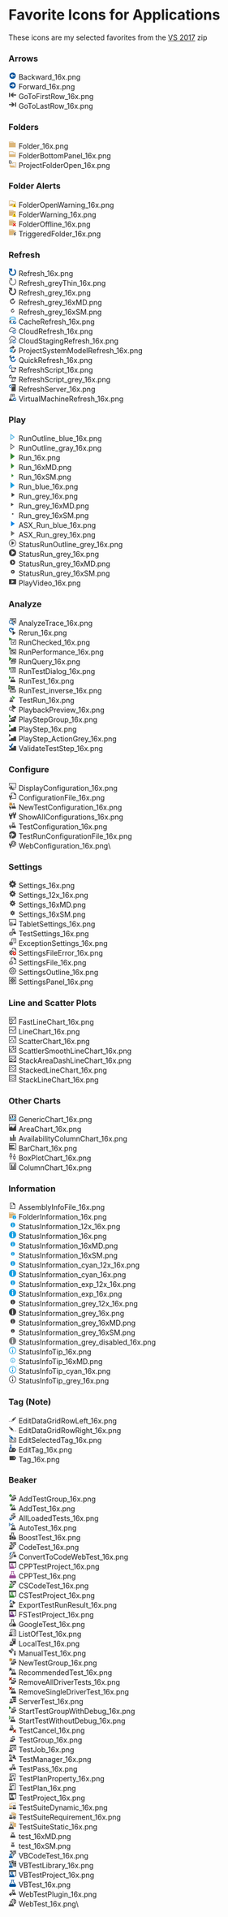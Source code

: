 # Favorite Icons for Applications
These icons are my selected favorites from the [VS 2017](/Csharp/icons.md) zip

### Arrows
![](Backward_16x.png) Backward_16x.png\
![](Forward_16x.png) Forward_16x.png\
![](GoToFirstRow_16x.png) GoToFirstRow_16x.png\
![](GoToLastRow_16x.png) GoToLastRow_16x.png

### Folders
![](Folder_16x.png) Folder_16x.png\
![](FolderBottomPanel_16x.png) FolderBottomPanel_16x.png\
![](ProjectFolderOpen_16x.png) ProjectFolderOpen_16x.png

### Folder Alerts
![](FolderOpenWarning_16x.png) FolderOpenWarning_16x.png\
![](FolderWarning_16x.png) FolderWarning_16x.png\
![](FolderOffline_16x.png) FolderOffline_16x.png\
![](TriggeredFolder_16x.png) TriggeredFolder_16x.png

### Refresh
![](Refresh_16x.png) Refresh_16x.png\
![](Refresh_greyThin_16x.png) Refresh_greyThin_16x.png\
![](Refresh_grey_16x.png) Refresh_grey_16x.png\
![](Refresh_grey_16xMD.png) Refresh_grey_16xMD.png\
![](Refresh_grey_16xSM.png) Refresh_grey_16xSM.png\
![](CacheRefresh_16x.png) CacheRefresh_16x.png\
![](CloudRefresh_16x.png) CloudRefresh_16x.png\
![](CloudStagingRefresh_16x.png) CloudStagingRefresh_16x.png\
![](ProjectSystemModelRefresh_16x.png) ProjectSystemModelRefresh_16x.png\
![](QuickRefresh_16x.png) QuickRefresh_16x.png\
![](RefreshScript_16x.png) RefreshScript_16x.png\
![](RefreshScript_grey_16x.png) RefreshScript_grey_16x.png\
![](RefreshServer_16x.png) RefreshServer_16x.png\
![](VirtualMachineRefresh_16x.png) VirtualMachineRefresh_16x.png

### Play
![](RunOutline_blue_16x.png) RunOutline_blue_16x.png\
![](RunOutline_gray_16x.png) RunOutline_gray_16x.png\
![](Run_16x.png) Run_16x.png\
![](Run_16xMD.png) Run_16xMD.png\
![](Run_16xSM.png) Run_16xSM.png\
![](Run_blue_16x.png) Run_blue_16x.png\
![](Run_grey_16x.png) Run_grey_16x.png\
![](Run_grey_16xMD.png) Run_grey_16xMD.png\
![](Run_grey_16xSM.png) Run_grey_16xSM.png\
![](ASX_Run_blue_16x.png) ASX_Run_blue_16x.png\
![](ASX_Run_grey_16x.png) ASX_Run_grey_16x.png\
![](StatusRunOutline_grey_16x.png) StatusRunOutline_grey_16x.png\
![](StatusRun_grey_16x.png) StatusRun_grey_16x.png\
![](StatusRun_grey_16xMD.png) StatusRun_grey_16xMD.png\
![](StatusRun_grey_16xSM.png) StatusRun_grey_16xSM.png\
![](PlayVideo_16x.png) PlayVideo_16x.png

### Analyze
![](AnalyzeTrace_16x.png) AnalyzeTrace_16x.png\
![](Rerun_16x.png) Rerun_16x.png\
![](RunChecked_16x.png) RunChecked_16x.png\
![](RunPerformance_16x.png) RunPerformance_16x.png\
![](RunQuery_16x.png) RunQuery_16x.png\
![](RunTestDialog_16x.png) RunTestDialog_16x.png\
![](RunTest_16x.png) RunTest_16x.png\
![](RunTest_inverse_16x.png) RunTest_inverse_16x.png\
![](TestRun_16x.png) TestRun_16x.png\
![](PlaybackPreview_16x.png) PlaybackPreview_16x.png\
![](PlayStepGroup_16x.png) PlayStepGroup_16x.png\
![](PlayStep_16x.png) PlayStep_16x.png\
![](PlayStep_ActionGrey_16x.png) PlayStep_ActionGrey_16x.png\
![](ValidateTestStep_16x.png) ValidateTestStep_16x.png

### Configure
![](DisplayConfiguration_16x.png) DisplayConfiguration_16x.png\
![](ConfigurationFile_16x.png) ConfigurationFile_16x.png\
![](NewTestConfiguration_16x.png) NewTestConfiguration_16x.png\
![](ShowAllConfigurations_16x.png) ShowAllConfigurations_16x.png\
![](TestConfiguration_16x.png) TestConfiguration_16x.png\
![](TestRunConfigurationFile_16x.png) TestRunConfigurationFile_16x.png\
![](WebConfiguration_16x.png) WebConfiguration_16x.png\

### Settings
![](Settings_16x.png) Settings_16x.png\
![](Settings_12x_16x.png) Settings_12x_16x.png\
![](Settings_16xMD.png) Settings_16xMD.png\
![](Settings_16xSM.png) Settings_16xSM.png\
![](TabletSettings_16x.png) TabletSettings_16x.png\
![](TestSettings_16x.png) TestSettings_16x.png\
![](ExceptionSettings_16x.png) ExceptionSettings_16x.png\
![](SettingsFileError_16x.png) SettingsFileError_16x.png\
![](SettingsFile_16x.png) SettingsFile_16x.png\
![](SettingsOutline_16x.png) SettingsOutline_16x.png\
![](SettingsPanel_16x.png) SettingsPanel_16x.png

### Line and Scatter Plots
![](FastLineChart_16x.png) FastLineChart_16x.png\
![](LineChart_16x.png) LineChart_16x.png\
![](ScatterChart_16x.png) ScatterChart_16x.png\
![](ScattlerSmoothLineChart_16x.png) ScattlerSmoothLineChart_16x.png\
![](StackAreaDashLineChart_16x.png) StackAreaDashLineChart_16x.png\
![](StackedLineChart_16x.png) StackedLineChart_16x.png\
![](StackLineChart_16x.png) StackLineChart_16x.png

### Other Charts
![](GenericChart_16x.png) GenericChart_16x.png\
![](AreaChart_16x.png) AreaChart_16x.png\
![](AvailabilityColumnChart_16x.png) AvailabilityColumnChart_16x.png\
![](BarChart_16x.png) BarChart_16x.png\
![](BoxPlotChart_16x.png) BoxPlotChart_16x.png\
![](ColumnChart_16x.png) ColumnChart_16x.png

### Information
![](AssemblyInfoFile_16x.png) AssemblyInfoFile_16x.png\
![](FolderInformation_16x.png) FolderInformation_16x.png\
![](StatusInformation_12x_16x.png) StatusInformation_12x_16x.png\
![](StatusInformation_16x.png) StatusInformation_16x.png\
![](StatusInformation_16xMD.png) StatusInformation_16xMD.png\
![](StatusInformation_16xSM.png) StatusInformation_16xSM.png\
![](StatusInformation_cyan_12x_16x.png) StatusInformation_cyan_12x_16x.png\
![](StatusInformation_cyan_16x.png) StatusInformation_cyan_16x.png\
![](StatusInformation_exp_12x_16x.png) StatusInformation_exp_12x_16x.png\
![](StatusInformation_exp_16x.png) StatusInformation_exp_16x.png\
![](StatusInformation_grey_12x_16x.png) StatusInformation_grey_12x_16x.png\
![](StatusInformation_grey_16x.png) StatusInformation_grey_16x.png\
![](StatusInformation_grey_16xMD.png) StatusInformation_grey_16xMD.png\
![](StatusInformation_grey_16xSM.png) StatusInformation_grey_16xSM.png\
![](StatusInformation_grey_disabled_16x.png) StatusInformation_grey_disabled_16x.png\
![](StatusInfoTip_16x.png) StatusInfoTip_16x.png\
![](StatusInfoTip_16xMD.png) StatusInfoTip_16xMD.png\
![](StatusInfoTip_cyan_16x.png) StatusInfoTip_cyan_16x.png\
![](StatusInfoTip_grey_16x.png) StatusInfoTip_grey_16x.png

### Tag (Note)
![](EditDataGridRowLeft_16x.png) EditDataGridRowLeft_16x.png\
![](EditDataGridRowRight_16x.png) EditDataGridRowRight_16x.png\
![](EditSelectedTag_16x.png) EditSelectedTag_16x.png\
![](EditTag_16x.png) EditTag_16x.png\
![](Tag_16x.png) Tag_16x.png

### Beaker
![](AddTestGroup_16x.png) AddTestGroup_16x.png\
![](AddTest_16x.png) AddTest_16x.png\
![](AllLoadedTests_16x.png) AllLoadedTests_16x.png\
![](AutoTest_16x.png) AutoTest_16x.png\
![](BoostTest_16x.png) BoostTest_16x.png\
![](CodeTest_16x.png) CodeTest_16x.png\
![](ConvertToCodeWebTest_16x.png) ConvertToCodeWebTest_16x.png\
![](CPPTestProject_16x.png) CPPTestProject_16x.png\
![](CPPTest_16x.png) CPPTest_16x.png\
![](CSCodeTest_16x.png) CSCodeTest_16x.png\
![](CSTestProject_16x.png) CSTestProject_16x.png\
![](ExportTestRunResult_16x.png) ExportTestRunResult_16x.png\
![](FSTestProject_16x.png) FSTestProject_16x.png\
![](GoogleTest_16x.png) GoogleTest_16x.png\
![](ListOfTest_16x.png) ListOfTest_16x.png\
![](LocalTest_16x.png) LocalTest_16x.png\
![](ManualTest_16x.png) ManualTest_16x.png\
![](NewTestGroup_16x.png) NewTestGroup_16x.png\
![](RecommendedTest_16x.png) RecommendedTest_16x.png\
![](RemoveAllDriverTests_16x.png) RemoveAllDriverTests_16x.png\
![](RemoveSingleDriverTest_16x.png) RemoveSingleDriverTest_16x.png\
![](ServerTest_16x.png) ServerTest_16x.png\
![](StartTestGroupWithDebug_16x.png) StartTestGroupWithDebug_16x.png\
![](StartTestWithoutDebug_16x.png) StartTestWithoutDebug_16x.png\
![](TestCancel_16x.png) TestCancel_16x.png\
![](TestGroup_16x.png) TestGroup_16x.png\
![](TestJob_16x.png) TestJob_16x.png\
![](TestManager_16x.png) TestManager_16x.png\
![](TestPass_16x.png) TestPass_16x.png\
![](TestPlanProperty_16x.png) TestPlanProperty_16x.png\
![](TestPlan_16x.png) TestPlan_16x.png\
![](TestProject_16x.png) TestProject_16x.png\
![](TestSuiteDynamic_16x.png) TestSuiteDynamic_16x.png\
![](TestSuiteRequirement_16x.png) TestSuiteRequirement_16x.png\
![](TestSuiteStatic_16x.png) TestSuiteStatic_16x.png\
![](test_16xMD.png) test_16xMD.png\
![](test_16xSM.png) test_16xSM.png\
![](VBCodeTest_16x.png) VBCodeTest_16x.png\
![](VBTestLibrary_16x.png) VBTestLibrary_16x.png\
![](VBTestProject_16x.png) VBTestProject_16x.png\
![](VBTest_16x.png) VBTest_16x.png\
![](WebTestPlugin_16x.png) WebTestPlugin_16x.png\
![](WebTest_16x.png) WebTest_16x.png\